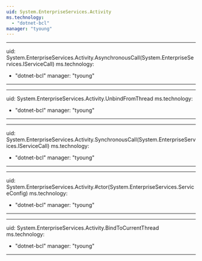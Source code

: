 ```yaml
---
uid: System.EnterpriseServices.Activity
ms.technology: 
  - "dotnet-bcl"
manager: "tyoung"
---
```


---
uid: System.EnterpriseServices.Activity.AsynchronousCall(System.EnterpriseServices.IServiceCall)
ms.technology: 
  - "dotnet-bcl"
manager: "tyoung"
---

---
uid: System.EnterpriseServices.Activity.UnbindFromThread
ms.technology: 
  - "dotnet-bcl"
manager: "tyoung"
---

---
uid: System.EnterpriseServices.Activity.SynchronousCall(System.EnterpriseServices.IServiceCall)
ms.technology: 
  - "dotnet-bcl"
manager: "tyoung"
---

---
uid: System.EnterpriseServices.Activity.#ctor(System.EnterpriseServices.ServiceConfig)
ms.technology: 
  - "dotnet-bcl"
manager: "tyoung"
---

---
uid: System.EnterpriseServices.Activity.BindToCurrentThread
ms.technology: 
  - "dotnet-bcl"
manager: "tyoung"
---
